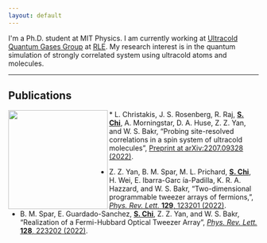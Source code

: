 ```yaml
---
layout: default
---
```


I'm a Ph.D. student at MIT Physics. I am currently working at [Ultracold Quantum Gases Group](https://www.rle.mit.edu/quantumgas/) at [RLE](https://www.rle.mit.edu). My research interest is in the quantum simulation of strongly correlated system using ultracold atoms and molecules.

---

## Publications

<img align="left" src="assets/img/img.jpg"  height="200"> * L. Christakis, J. S. Rosenberg, R. Raj, **<u>S. Chi</u>**, A. Morningstar, D. A. Huse, Z. Z. Yan, and W. S. Bakr, “Probing site-resolved correlations in a spin system of ultracold molecules”, [Preprint at arXiv:2207.09328 (2022)](https://arxiv.org/abs/2207.09328).
* Z. Z. Yan, B. M. Spar, M. L. Prichard, **<u>S. Chi</u>**, H. Wei, E. Ibarra-Garc ́ıa-Padilla, K. R. A. Hazzard, and W. S. Bakr, “Two-dimensional programmable tweezer arrays of fermions,”, [_Phys. Rev. Lett._ **129**, 123201 (2022)](https://journals.aps.org/prl/abstract/10.1103/PhysRevLett.129.123201).
* B. M. Spar, E. Guardado-Sanchez, **<u>S. Chi</u>**, Z. Z. Yan, and W. S. Bakr, “Realization of a Fermi-Hubbard Optical Tweezer Array”, [_Phys. Rev. Lett._ **128**, 223202 (2022)](https://journals.aps.org/prl/abstract/10.1103/PhysRevLett.128.223202).